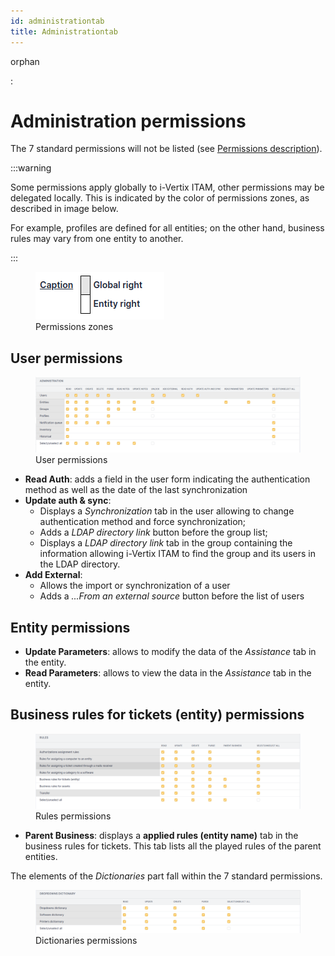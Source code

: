 ```yaml
---
id: administrationtab
title: Administrationtab
---
```


orphan

:   

# Administration permissions

The 7 standard permissions will not be listed (see
[Permissions description](/asset-management/modules/administration/profiles/profiles)).

:::warning

Some permissions apply globally to i-Vertix ITAM, other permissions may be
delegated locally. This is indicated by the color of permissions
zones, as described in image below.

For example, profiles are defined for all entities; on the other hand,
business rules may vary from one entity to another.

:::

<figure class="align-center">
<img src="../images/legend.png" alt="../images/legend.png" />
<figcaption>Permissions zones</figcaption>
</figure>

## User permissions

<figure class="align-center">
<img src="../images/administration.png"
alt="../images/administration.png" />
<figcaption>User permissions</figcaption>
</figure>

- **Read Auth**: adds a field in the user form indicating the
  authentication method as well as the date of the last synchronization
- **Update auth & sync**:
  - Displays a *Synchronization* tab in the user allowing to change
    authentication method and force synchronization;
  - Adds a *LDAP directory link* button before the group list;
  - Displays a *LDAP directory link* tab in the group containing the
    information allowing i-Vertix ITAM to find the group and its users in the
    LDAP directory.
- **Add External**:
  - Allows the import or synchronization of a user
  - Adds a *...From an external source* button before the list of users

## Entity permissions

- **Update Parameters**: allows to modify the data of the *Assistance*
  tab in the entity.
- **Read Parameters**: allows to view the data in the *Assistance* tab
  in the entity.

## Business rules for tickets (entity) permissions

<figure class="align-center">
<img src="../images/rules.png" alt="../images/rules.png" />
<figcaption>Rules permissions</figcaption>
</figure>

- **Parent Business**: displays a **applied rules (entity name)** tab in
  the business rules for tickets. This tab lists all the played rules of
  the parent entities.

The elements of the *Dictionaries* part fall within the 7 standard
permissions.

<figure class="align-center">
<img src="../images/dictionaries.png"
alt="../images/dictionaries.png" />
<figcaption>Dictionaries permissions</figcaption>
</figure>
